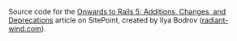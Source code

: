 Source code for the [Onwards to Rails 5: Additions, Changes, and Deprecations](http://www.sitepoint.com/onwards-to-rails-5-additions-changes-and-deprecations/) article on
SitePoint,
created by Ilya Bodrov ([radiant-wind.com](http://radiant-wind.com)).
